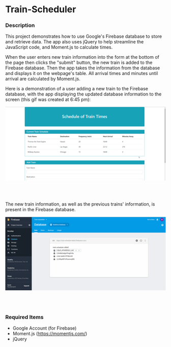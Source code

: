 # Train-Scheduler

### Description

This project demonstrates how to use Google's Firebase database to store and retrieve data. The app also uses jQuery to help streamline the JavaScript code, and Moment.js to calculate times.

When the user enters new train information into the form at the bottom of the page then clicks the "submit" button, the new train is added to the Firebase database. Then the app takes the information from the database and displays it on the webpage's table. All arrival times and minutes until arrival are calculated by Moment.js.

Here is a demonstration of a user adding a new train to the Firebase database, with the app displaying the updated database information to the screen (this gif was created at 6:45 pm):

![add_new_train](https://github.com/Mattmej/Train-Scheduler/blob/master/assets/gifs/add_new_train.gif)

<br/>
<br/>

The new train information, as well as the previous trains' information, is present in the Firebase database.

![train_database](https://github.com/Mattmej/Train-Scheduler/blob/master/assets/gifs/train_database.gif)

<br/>
<br/>

### Required Items

* Google Account (for Firebase)
* Moment.js (https://momentjs.com/)
* jQuery

